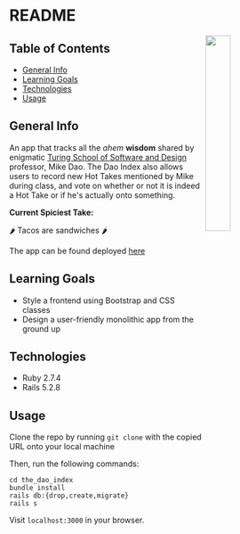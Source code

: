 # README

<img src=https://media.giphy.com/media/q9O2731zgK9VbcrgF5/giphy.gif align=right width=30% height=30%>

## Table of Contents
* [General Info](#general-info)
* [Learning Goals](#learning-goals)
* [Technologies](#technologies)
* [Usage](#usage)

## General Info
An app that tracks all the *ahem* **wisdom** shared by enigmatic [Turing School of Software and Design](https://turing.edu/) professor, Mike Dao. The Dao Index also allows users to record new Hot Takes mentioned by Mike during class, and vote on whether or not it is indeed a Hot Take or if he's actually onto something. 

**Current Spiciest Take:**

🌶 Tacos are sandwiches 🌶

The app can be found deployed [here](https://the-dao-index.herokuapp.com/)

## Learning Goals
- Style a frontend using Bootstrap and CSS classes
- Design a user-friendly monolithic app from the ground up


## Technologies
- Ruby 2.7.4
- Rails 5.2.8

## Usage

Clone the repo by running `git clone` with the copied URL onto your local machine

Then, run the following commands:
```
cd the_dao_index
bundle install
rails db:{drop,create,migrate}
rails s
```

Visit `localhost:3000` in your browser. 
